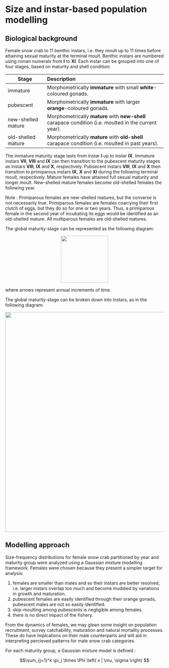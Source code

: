 # Size and instar-based population modelling

## Biological background

Female snow crab to 11 benthic instars, i.e. they moult up to 11 times before attaining sexual maturity at the terminal moult.
Benthic instars are numbered using roman numerals from **I** to **XI**. Each instar can be grouped into one of four stages, based on maturity and shell condition:

| Stage              | Description                                                                                            |
| ------------------ | :----------------------------------------------------------------------------------------------------- |
| immature           | Morphometrically **immature** with small **white**-coloured gonads.                                    |
| pubescent          | Morphometrically **immature** with larger **orange**-coloured gonads.                                  |
| new-shelled mature | Morphometrically **mature** with **new-shell** carapace condition (i.e. moulted in the current year).  |
| old-shelled mature | Morphometrically **mature** with **old-shell** carapace condition (i.e. moulted in past years).        |

The immature maturity stage lasts from instar **I** up to instar **IX**. Immature instars **VII**, **VIII** and **IX** can then transition to the pubescent maturity stages as instars 
**VIII**, **IX** and **X**, respectively. Pubsecent instars **VIII**, **IX** and **X** then transition to primiparous instars **IX**, **X** and **XI** during the following terminal moult, respectively. 
Mature females have attained full sexual maturity and longer moult. New-shelled mature females become old-shelled females the following year. 

Note : Primiparous females are new-shelled matures, but the converse is not necessarily true. Primiparous females are females coarrying their first clutch of eggs, but they do so for one or two years. Thus, a primiparous female in the second year of incubating its eggs would be identified as an old-shelled mature. All multiparous females are old-shelled matures.

The global maturity-stage can be represented as the following diagram:

<div align="center">
<img
  src="https://github.com/TobieSurette/snow-crab-population-dynamics/assets/14942142/b29991c4-1150-40c0-9166-f6cb24ac11f4"
  style="display: inline-block; margin: 0 auto"
  align="center" 
  width=150>
</div>

where arrows represent annual increments of time.

The global maturity-stage can be broken down into instars, as in the following diagram:

<div align="center">
<img
  src="https://github.com/TobieSurette/snow-crab-population-dynamics/assets/14942142/94519558-9c52-49b1-b799-6d971ab34438"
  style="display: inline-block; margin: 0 auto"
  align="center" 
  width=700>
</div>

## Modelling approach

Size-frequency distributions for female snow crab partitioned by year and maturity group were analyzed using a Gaussian mixture modelling framework. Females were chosen because they present a simpler target for analysis: 

1) females are smaller than males and so their instars are better resolved, i.e. larger instars overlap too much and become muddied by variations in growth and maturation.
2) pubescent females are easily identified through their orange gonads, pubescent males are not so easily identified.
3) skip-moulting among pubescents is negligible among females.
4) there is no direct impact of the fishery.

From the dynamics of females, we may glean some insight on population recruitment, survey catchability, maturation and natural mortality processes. 
These do have implcations on their male counterparts and will aid in interpreting percieved patterns for male snow crab categories.

For each maturity group, a Gaussian mixture model is defined :

$$\sum_{j=1}^k \pi_j \times \Phi \left( x | \mu, \sigma \right) $$


